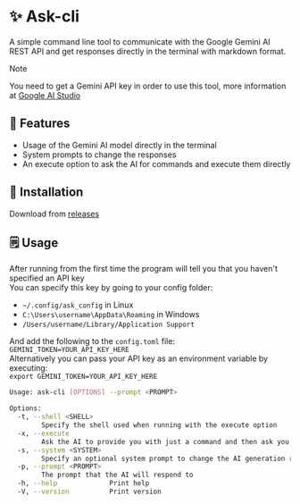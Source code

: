 # ✨ Ask-cli
A simple command line tool to communicate with the Google Gemini AI REST API and get responses directly in the terminal with markdown format.

> [!NOTE]
> You need to get a Gemini API key in order to use this tool, more information at [Google AI Studio](https://ai.google.dev/aistudio)

## 🤖 Features
- Usage of the Gemini AI model directly in the terminal  
- System prompts to change the responses  
- An execute option to ask the AI for commands and execute them directly  

## 💾 Installation

Download from [releases](https://github.com/gg0074x/ask-cli/releases)

## 🗒️ Usage

After running from the first time the program will tell you that you haven't specified an API key  
You can specify this key by going to your config folder:  
- `~/.config/ask_config` in Linux
- `C:\Users\username\AppData\Roaming` in Windows
- `/Users/username/Library/Application Support`

And add the following to the `config.toml` file:  
`GEMINI_TOKEN=YOUR_API_KEY_HERE`  
Alternatively you can pass your API key as an environment variable by executing:  
`export GEMINI_TOKEN=YOUR_API_KEY_HERE`  

```sh
Usage: ask-cli [OPTIONS] --prompt <PROMPT>

Options:
  -t, --shell <SHELL>    
        Specify the shell used when running with the execute option
  -x, --execute          
        Ask the AI to provide you with just a command and then ask you to execute it
  -s, --system <SYSTEM>  
        Specify an optional system prompt to change the AI generation results
  -p, --prompt <PROMPT>  
        The prompt that the AI will respond to
  -h, --help             Print help
  -V, --version          Print version
```

